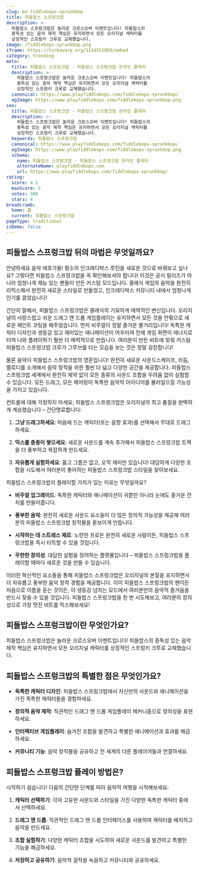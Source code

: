 ```yaml
---
slug: ko-fiddlebops-sprunkbop
title: 피들밥스 스프렁크밥
description: >-
  피들밥스 스프렁크밥은 놀라운 크로스오버 이벤트입니다! 피들밥스의 
  중독성 있는 음악 제작 핵심은 유지하면서 모든 오리지널 캐릭터를 
  상징적인 스프렁키 크루로 교체했습니다.
image: /fiddlebops-sprunkbop.png
iframe: https://turbowarp.org/1114551059/embed
category: trending
meta:
  title: 피들밥스 스프렁크밥 - 피들밥스 스프렁크밥 온라인 플레이
  description: >-
    피들밥스 스프렁크밥은 놀라운 크로스오버 이벤트입니다! 피들밥스의 
    중독성 있는 음악 제작 핵심은 유지하면서 모든 오리지널 캐릭터를 
    상징적인 스프렁키 크루로 교체했습니다.
  canonical: https://www.playfiddlebops.com/fiddlebops-sprunkbop/
  ogImage: https://www.playfiddlebops.com/fiddlebops-sprunkbop.png
seo:
  title: 피들밥스 스프렁크밥 - 피들밥스 스프렁크밥 온라인 플레이
  description: >-
    피들밥스 스프렁크밥은 놀라운 크로스오버 이벤트입니다! 피들밥스의 
    중독성 있는 음악 제작 핵심은 유지하면서 모든 오리지널 캐릭터를 
    상징적인 스프렁키 크루로 교체했습니다.
  keywords: 피들밥스 스프렁크밥
  canonical: https://www.playfiddlebops.com/fiddlebops-sprunkbop/
  ogImage: https://www.playfiddlebops.com/fiddlebops-sprunkbop.png
  schema:
    name: 피들밥스 스프렁크밥 - 피들밥스 스프렁크밥 온라인 플레이
    alternateName: playfiddlebops.com
    url: https://www.playfiddlebops.com/fiddlebops-sprunkbop/
rating:
  score: 4.1
  maxScore: 5
  votes: 308
  stars: 4
breadcrumb:
  home: 홈
  current: 피들밥스 스프렁크밥
pageType: traditional
isDemo: false
---
```


## 피들밥스 스프렁크밥 뒤의 마법은 무엇일까요?

안녕하세요 음악 애호가들! 평소의 인크레디박스 루틴을 새로운 것으로 바꿔보고 싶나요? 그렇다면 피들밥스 스프렁크밥을 꼭 확인해보셔야 합니다! 이것은 공식 릴리즈가 아니라 엄청나게 재능 있는 팬들이 만든 커스텀 모드입니다. 클래식 게임의 음악을 완전히 리믹스해서 완전히 새로운 스타일로 만들었고, 인크레디박스 커뮤니티 내에서 엄청나게 인기를 끌었습니다!

간단히 말해서, 피들밥스 스프렁크밥은 클래식의 기묘하게 매력적인 변신입니다. 오리지널의 사랑스럽고 쉬운 드래그 앤 드롭 게임플레이는 유지하면서 모든 것을 안팎으로 새로운 페인트 코팅을 해주었습니다. 먼저 비주얼이 정말 즐거운 볼거리입니다! 독특한 캐릭터 디자인과 생동감 있고 재미있는 애니메이션이 어우러져 전체 게임 화면이 에너지로 터져 나와 플레이하기 훨씬 더 매력적으로 만듭니다. 여러분이 만든 비트에 맞춰 커스텀 피들밥스 스프렁크밥 크루가 그루브를 타는 모습을 보는 것은 정말 굉장합니다!

물론 음악이 피들밥스 스프렁크밥의 영혼입니다! 완전히 새로운 사운드스케이프, 리듬, 멜로디를 소개해서 음악 창작을 위한 훨씬 더 넓고 다양한 공간을 제공합니다. 피들밥스 스프렁크밥 세계에서 완전히 제약 없이 모든 종류의 사운드 조합을 두려움 없이 실험할 수 있습니다. 모든 드래그, 모든 페어링이 독특한 음악적 아이디어를 불러일으킬 가능성을 가지고 있습니다.

컨트롤에 대해 걱정하지 마세요; 피들밥스 스프렁크밥은 오리지널의 최고 품질을 완벽하게 계승했습니다 – 간단명료합니다:

1. **그냥 드래그하세요**: 마음에 드는 캐릭터(또는 음향 효과)를 선택해서 무대로 드래그하세요.

2. **믹스를 층층이 쌓으세요**: 새로운 사운드를 계속 추가해서 피들밥스 스프렁크밥 트랙을 더 풍부하고 복잡하게 만드세요.

3. **자유롭게 실험하세요**: 옳고 그름은 없고, 오직 재미만 있습니다! 대담하게 다양한 조합을 시도해서 여러분이 좋아하는 피들밥스 스프렁크밥 스타일을 찾아보세요.

피들밥스 스프렁크밥이 플레이할 가치가 있는 이유는 무엇일까요?

- **비주얼 업그레이드**: 독특한 캐릭터와 애니메이션이 귀뿐만 아니라 눈에도 즐거운 잔치를 만들어줍니다.

- **풍부한 음악**: 완전히 새로운 사운드 요소들이 더 많은 창의적 가능성을 제공해 여러분의 피들밥스 스프렁크밥 창작물을 돋보이게 만듭니다.

- **시작하는 데 스트레스 제로**: 노련한 프로든 완전히 새로운 사람이든, 피들밥스 스프렁크밥을 즉시 터득할 수 있을 것입니다.

- **무한한 창의성**: 대담한 실험을 장려하는 플랫폼입니다 – 피들밥스 스프렁크밥을 플레이할 때마다 새로운 것을 만들 수 있습니다.

이러한 혁신적인 요소들을 통해 피들밥스 스프렁크밥은 오리지널의 본질을 유지하면서 더 자유롭고 풍부한 음악 창작 경험을 제공합니다. 이미 피들밥스 스프렁크밥의 팬이든 처음으로 이름을 듣는 것이든, 이 생동감 넘치는 모드에서 여러분만의 음악적 즐거움을 반드시 찾을 수 있을 것입니다. 피들밥스 스프렁크밥을 한 번 시도해보고, 여러분의 창의성으로 가장 멋진 비트를 믹스해보세요!

## 피들밥스 스프렁크밥이란 무엇인가요?

피들밥스 스프렁크밥은 놀라운 크로스오버 이벤트입니다! 피들밥스의 중독성 있는 음악 제작 핵심은 유지하면서 모든 오리지널 캐릭터를 상징적인 스프렁키 크루로 교체했습니다.

## 피들밥스 스프렁크밥의 특별한 점은 무엇인가요?

- **독특한 캐릭터 디자인**: 피들밥스 스프렁크밥에서 자신만의 사운드와 애니메이션을 가진 독특한 캐릭터들을 경험하세요.

- **창의적 음악 제작**: 직관적인 드래그 앤 드롭 게임플레이 메커니즘으로 창의성을 표현하세요.

- **인터랙티브 게임플레이**: 숨겨진 조합을 발견하고 특별한 애니메이션과 효과를 해금하세요.

- **커뮤니티 기능**: 음악 창작물을 공유하고 전 세계의 다른 플레이어들과 연결하세요.

## 피들밥스 스프렁크밥 플레이 방법은?

시작하기 쉽습니다! 다음의 간단한 단계를 따라 음악적 여행을 시작해보세요:

1. **캐릭터 선택하기**: 각자 고유한 사운드와 스타일을 가진 다양한 독특한 캐릭터 중에서 선택하세요.

2. **드래그 앤 드롭**: 직관적인 드래그 앤 드롭 인터페이스를 사용하여 캐릭터를 배치하고 음악을 만드세요.

3. **조합 실험하기**: 다양한 캐릭터 조합을 시도하여 새로운 사운드를 발견하고 특별한 기능을 해금하세요.

4. **저장하고 공유하기**: 음악적 걸작을 녹음하고 커뮤니티와 공유하세요.